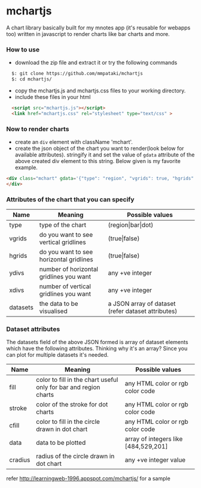 # mchartjs
A chart library basically built for my mnotes app (it's reusable for webapps too) written in javascript to render charts like bar charts and more.

### How to use
* download the zip file and extract it or try the following commands
```bash
  $: git clone https://github.com/mmpataki/mchartjs
  $: cd mchartjs/
```
* copy the mchartjs.js  and mchartjs.css files to your working directory.
* include these files in your html
```html
  <script src="mchartjs.js"></script>
  <link href="mchartjs.css" rel="stylesheet" type="text/css" >
```


### Now to render charts
* create an `div` element with className 'mchart'.
* create the json object of the chart you want to render(look below for available attributes). stringify it and set the value of `gdata` attribute of the above created div element to this string. Below given is my favorite example.

```html
<div class="mchart" gdata='{"type": "region", "vgrids": true, "hgrids": true, "ydivs": 5, "xdivs": 5, "datasets": [{"fill": "skyblue", "data": [484,529,201,536,136,265,45,578,107,55]}, {"fill": "forestgreen", "data": [45,121,552,316,206,271,389,218,559,450]}]}'>
</div>
```
### Attributes of the chart that you can specify
Name | Meaning | Possible values
-----|---------|-------------------
type | type of the chart | (region\|bar\|dot)
vgrids | do you want to see vertical gridlines | (true\|false)
hgrids | do you want to see horizontal gridlines | (true\|false)
ydivs | number of horizontal gridlines you want | any +ve integer
xdivs | number of vertical gridlines you want | any +ve integer
datasets | the data to be visualised | a JSON array of dataset (refer dataset attributes)

### Dataset attributes
The datasets field of the above JSON formed is array of dataset elements which have the following attributes. Thinking why it's an array? Since you can plot for multiple datasets it's needed.

Name | Meaning | Possible values
-----|---------|-----------------
fill | color to fill in the chart useful only for bar and region charts | any HTML color or rgb color code
stroke | color of the stroke for dot charts | any HTML color or rgb color code
cfill | color to fill in the circle drawn in dot chart | any HTML color or rgb color code
data | data to be plotted | array of integers like [484,529,201]
cradius | radius of the circle drawn in dot chart | any +ve integer value

refer http://learningweb-1996.appspot.com/mchartjs/ for a sample
